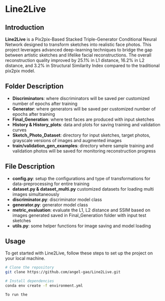 # Line2Live


## Introduction

**Line2Live** is a Pix2pix-Based Stacked Triple-Generator Conditional Neural Network designed to transform sketches into realistic face photos. This project leverages advanced deep-learning techniques to bridge the gap between artistic sketches and lifelike facial reconstructions. The overall reconstruction quality improved by 25.1% in L1 distance, 16.2% in L2 distance, and 3.2% in Structural Similarity Index compared to the traditional pix2pix model. 

## Folder Description

- **Discriminators**: where discriminators will be saved per customized number of epochs after training
- **Generator**: where generators will be saved per customized number of epochs after training
- **Final_Generation**: where test faces are produced with input sketches 
- **History & History_plots**: data and plots for saving training and validation curves
- **Sketch_Photo_Dataset**: directory for input sketches, target photos, grayscale versions of images and augmented images
- **train/validation_gen_examples**: directory where sample training and validation photos will be saved for monitoring reconstruction progress

## File Description
- **config.py**: setup the configurations and type of transformations for data-preprocessing for entire training
- **dataset.py & dataset_multi.py** customized datasets for loading multi images simultaneously
- **discriminator.py**: discriminator model class
- **generator.py**: generator model class
- **metric_evaluation**: evaluate the L1, L2 distance and SSIM based on images generated saved in Final_Generation folder with input test sketches
- **utils.py**: some helper functions for image saving and model loading

## Usage

To get started with Line2Live, follow these steps to set up the project on your local machine.

```bash
# Clone the repository
git clone https://github.com/angel-gao/Line2Live.git

# Install dependencies
conda env create -f environment.yml

To run the 

